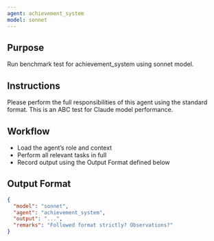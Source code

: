 ```yaml
---
agent: achievement_system
model: sonnet
---
```


## Purpose
Run benchmark test for achievement_system using sonnet model.

## Instructions
Please perform the full responsibilities of this agent using the standard format. This is an ABC test for Claude model performance.

## Workflow
- Load the agent’s role and context
- Perform all relevant tasks in full
- Record output using the Output Format defined below

## Output Format
```json
{
  "model": "sonnet",
  "agent": "achievement_system",
  "output": "...",
  "remarks": "Followed format strictly? Observations?"
}
```
